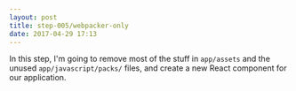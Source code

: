 ```yaml
---
layout: post
title: step-005/webpacker-only
date: 2017-04-29 17:13
---
```


In this step, I'm going to remove most of the stuff in `app/assets`
and the unused `app/javascript/packs/` files, and create a new
React component for our application.
